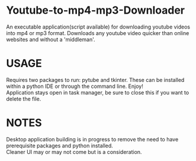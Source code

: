 # Youtube-to-mp4-mp3-Downloader
An executable application(script available) for downloading youtube videos into mp4 or mp3 format. Downloads any youtube video quicker than online websites and without a 'middleman'.

# USAGE
Requires two packages to run: pytube and tkinter. These can be installed within a python IDE or through the command line. 
Enjoy! <br /> Application stays open in task manager, be sure to close this if you want to delete the file.

# NOTES
Desktop application building is in progress to remove the need to have prerequisite packages and python installed.  <br />
Cleaner UI may or may not come but is a consideration.
